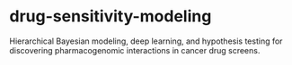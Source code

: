 # drug-sensitivity-modeling
 Hierarchical Bayesian modeling, deep learning, and hypothesis testing for discovering pharmacogenomic interactions in cancer drug screens.
